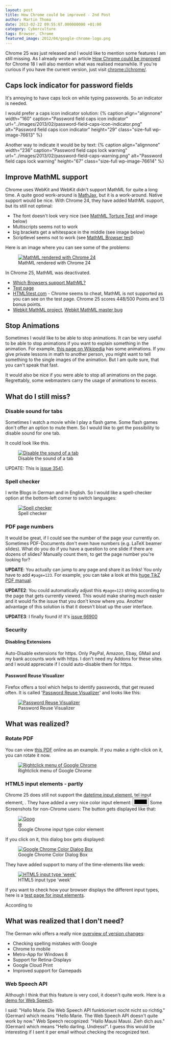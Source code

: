 ```yaml
---
layout: post
title: How Chrome could be improved - 2nd Post
author: Martin Thoma
date: 2013-02-22 09:55:07.000000000 +01:00
category: Cyberculture
tags: Browser, Chrome
featured_image: 2012/04/google-chrome-logo.png
---
```

Chrome 25 was just released and I would like to mention some features I am still missing. As I already wrote an article <a href="../how-chrome-could-be-improved/">How Chrome could be improved</a> for Chrome 18 I will also mention what  was realised meanwhile. If you're curious if you have the current version, just visit <a href="chrome://chrome/">chrome://chrome/</a>.

<h2>Caps lock indicator for password fields</h2>
It's annoying to have caps lock on while typing passwords. So an indicator is needed.

I would prefer a caps icon indicator solution:
{% caption align="alignnone" width="160" caption="Password field caps icon indicator" url="../images/2013/02/password-field-caps-icon-indicator.png" alt="Password field caps icon indicator"  height="29" class="size-full wp-image-76613" %}

Another way to indicate it would be by text:
{% caption align="alignnone" width="236" caption="Password field caps lock warning" url="../images/2013/02/password-field-caps-warning.png" alt="Password field caps lock warning"  height="67" class="size-full wp-image-76614" %}

<h2>Improve MathML support</h2>
Chrome uses WebKit and WebKit didn't support MathML for quite a long time. A quite good work-around is <a href="http://www.mathjax.org/">MathJax</a>, but it is a work-around. Native support would be nice. With Chrome 24, they have added MathML support, but its still not optimal:
<ul>
  <li>The font doesn't look very nice (see <a href="http://www.mozilla.org/projects/mathml/demo/texvsmml.html">MathML Torture Test</a> and image below)</li>
  <li>Multiscripts seems not to work</li>
  <li>big brackets get a whitespace in the middle (see image below)</li>
  <li>Scriptlevel seems not to work (see <a href="https://eyeasme.com/Joe/MathML/MathML_browser_test">MathML Browser test</a>)</li>
</ul>

Here is an image where you can see some of the problems:
<figure class="aligncenter">
            <a href="../images/2013/01/mathml-chrome24-rendering.png"><img src="../images/2013/01/mathml-chrome24-rendering.png" alt="MathML rendered with Chrome 24" style="max-width:621px;max-height:60px" class="size-full wp-image-53981"/></a>
            <figcaption class="text-center">MathML rendered with Chrome 24</figcaption>
        </figure>

In Chrome 25, MathML was deactivated.

<ul>
  <li><a href="http://caniuse.com/mathml">Which Browsers support MathML?</a></li>
  <li><a href="http://www.w3.org/Math/XSL/csmall2.xml">Test page</a></li>
  <li><a href="http://html5test.com/">HTML5test.com</a> - Chrome seems to cheat, MathML is not supported as you can see on the test page. Chrome 25 scores 448/500 Points and 13 bonus points.</li>
  <li><a href="https://trac.webkit.org/wiki/MathML">Webkit MathML project</a>, <a href="https://bugs.webkit.org/show_bug.cgi?id=3251">Webkit MathML master bug</a></li>
</ul>

<h2>Stop Animations</h2>
Sometimes I would like to be able to stop animations. It can be very useful to be able to stop animations if you want to explain something in the animation. For example, <a href="http://de.wikipedia.org/wiki/Kurvenintegral#Kurvenintegral_erster_Art">this page on Wikipedia</a> has some animations. If you give private lessons in math to another person, you might want to tell something to the single images of the animation. But I am quite sure, that you can't speak that fast.

It would also be nice if you were able to stop all animations on the page. Regrettably, some webmasters carry the usage of animations to excess.

<h2>What do I still miss?</h2>
<h3>Disable sound for tabs</h3>
Sometimes I watch a movie while I play a flash game. Some flash games don't offer an option to mute them. So I would like to get the possibility to disable sound for one tab.

It could look like this.
<figure class="aligncenter">
            <a href="../images/2012/04/disable-tab-sound-300x172.png"><img src="../images/2012/04/disable-tab-sound-300x172.png" alt="Disable the sound of a tab" style="max-width:300px;max-height:172px" class="size-medium wp-image-20981"/></a>
            <figcaption class="text-center">Disable the sound of a tab</figcaption>
        </figure>

UPDATE: This is <a href="https://code.google.com/p/chromium/issues/detail?id=3541">issue 3541</a>.

<h3>Spell checker</h3>
I write Blogs in German and in English. So I would like a spell-checker option at the bottom-left corner to switch languages:
<figure class="aligncenter">
            <a href="../images/2012/04/spell-checker.png"><img src="../images/2012/04/spell-checker.png" alt="Spell checker" style="max-width:698px;max-height:91px" class="size-full wp-image-21021"/></a>
            <figcaption class="text-center">Spell checker</figcaption>
        </figure>

<h3>PDF page numbers</h3>
It would be great, if I could see the number of the page your currently on. Sometimes PDF-Documents don't even have numbers (e.g. LaTeX beamer slides). What do you do if you have a question to one slide if there are dozens of slides? Manually count them, to get the page number you're looking for?

<strong>UPDATE</strong>: You actually can jump to any page and share it as links! You only have to add <code>#page=123</code>.
For example, you can take a look at this <a href="http://paws.wcu.edu/tsfoguel/tikzpgfmanual.pdf#page231">huge TikZ PDF manual</a>. 

<strong>UPDATE2</strong>: You could automatically adjust this <code>#page=123</code> string according to the page that gets currently viewed. This would make sharing much easier and it would fix the issue that you don't know where you. Another advantage of this solution is that it doesn't bloat up the user interface.

<strong>UPDATE3</strong>: I finally found it! It's <a href="https://code.google.com/p/chromium/issues/detail?id=66900">issue 66900</a>

<h3>Security</h3>
<h4>Disabling Extensions</h4>
Auto-Disable extensions for https. Only PayPal, Amazon, Ebay, GMail and my bank accounts work with https. I don't need my Addons for these sites and I would appreciate if I could auto-disable them for https.

<h4>Password Reuse Visualizer</h4>
Firefox offers a tool which helps to identify passwords, that get reused often. It is called '<a href='https://addons.mozilla.org/de/firefox/addon/password-reuse-visualizer/'>Password Reuse Visualizer</a>' and looks like this:

<figure class="aligncenter">
            <a href="../images/2012/04/password-reuse.png"><img src="../images/2012/04/password-reuse.png" alt="Password Reuse Visualizer" style="max-width:300px;max-height:269px" class="size-full wp-image-21101"/></a>
            <figcaption class="text-center">Password Reuse Visualizer</figcaption>
        </figure>

<h2>What was realized?</h2>
<h3>Rotate PDF</h3>
You can view <a href="http://cloud.github.com/downloads/MartinThoma/free-books/01-A-Study-in-Scarlet.pdf">this PDF</a> online as an example. If you make a right-click on it, you can rotate it now.

<figure class="aligncenter">
            <a href="../images/2012/08/pdf-chrome-rightclick-menu.png"><img src="../images/2012/08/pdf-chrome-rightclick-menu.png" alt="Rightclick menu of Google Chrome" style="max-width:412px;max-height:338px" class="size-full wp-image-42081"/></a>
            <figcaption class="text-center">Rightclick menu of Google Chrome</figcaption>
        </figure>

<h3>HTML5 input elements - partly</h3>
Chrome 25 does still not support the <a href="http://www.w3schools.com/html5/html5_form_input_types.asp">datetime input element</a>, tel input element, .
They have added a very nice color input element:
<input type="color" />
Some Screenshots for non-Chrome users:
The button gets displayed like that:
<figure class="aligncenter">
            <a href="../images/2012/08/chrome-color-chooser.png"><img src="../images/2012/08/chrome-color-chooser.png" alt="Google Chrome input type color element" style="max-width:55px;max-height:33px" class="size-full wp-image-42051"/></a>
            <figcaption class="text-center">Google Chrome input type color element</figcaption>
        </figure>
If you click on it, this dialog box gets displayed:
<figure class="aligncenter">
            <a href="../images/2012/08/chrome-color-dialog.png"><img src="../images/2012/08/chrome-color-dialog.png" alt="Google Chrome Color Dialog Box" style="max-width:540px;max-height:315px" class="size-full wp-image-42061"/></a>
            <figcaption class="text-center">Google Chrome Color Dialog Box</figcaption>
        </figure>

They have added support to many of the time-elements like week:
<figure class="aligncenter">
            <a href="../images/2013/02/html5-week.png"><img src="../images/2013/02/html5-week.png" alt="HTML5 input type 'week'" style="max-width:462px;max-height:298px" class="size-full wp-image-58061"/></a>
            <figcaption class="text-center">HTML5 input type 'week'</figcaption>
        </figure>

If you want to check how your browser displays the different input types, here is a <a href="http://www.martin-thoma.de/html5/input.php">test page for input elements</a>.

According to 

<h2>What was realized that I don't need?</h2>
The German wiki offers a really nice <a href="http://de.wikipedia.org/wiki/Google_Chrome#Versionsgeschichte">overview of version changes</a>:
<ul>
  <li>Checking spelling mistakes with Google</li>
  <li>Chrome to mobile</li>
  <li>Metro-App for Windows 8</li>
  <li>Support for Retina-Displays</li>
  <li>Google Cloud Print</li>
  <li>Improved support for Gamepads</li>
</ul>

<h3>Web Speech API</h3>
Although I think that this feature is very cool, it doesn't quite work. Here is a <a href="https://www.google.com/intl/en/chrome/demos/speech.html">demo for Web Speech</a>.

I said: "Hallo Marie. Die Web Speech API funktioniert nocht nicht so richtig." (German)
which means "Hello Marie. The Web Speech API doesn't quite work by now."
Web Speech recognized: "Hallo Mausi Mausi. Zieh dich aus." (German)
which means "Hello darling. Undress!". 
I guess this would be interesting if I sent it per email without checking the recognized text.
